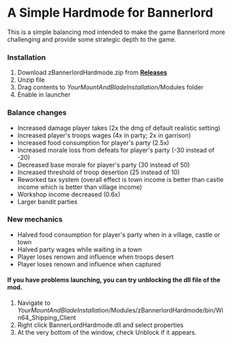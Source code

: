 # A Simple Hardmode for Bannerlord

This is a simple balancing mod intended to make the game Bannerlord more challenging and provide some strategic depth to the game.

### Installation
1. Download zBannerlordHardmode.zip from [**Releases**](https://github.com/aiis/BannerlordHardmode/releases)
2. Unzip file
3. Drag contents to *YourMountAndBladeInstallation*/Modules folder
4. Enable in launcher

### Balance changes
* Increased damage player takes (2x the dmg of default realistic setting)
* Increased player's troops wages  (4x in party; 2x in garrison)
* Increased food consumption for player's party (2.5x)
* Increased morale loss from defeats for player's party (-30 instead of -20)
* Decreased base morale for player's party (30 instead of 50)
* Increased threshold of troop desertion (25 instead of 10)
* Reworked tax system (overall effect is town income is better than castle income which is better than village income)
* Workshop income decreased (0.6x)
* Larger bandit parties

### New mechanics
* Halved food consumption for player's party when in a village, castle or town
* Halved party wages while waiting in a town
* Player loses renown and influence when troops desert
* Player loses renown and influence when captured

#### If you have problems launching, you can try unblocking the dll file of the mod.
1. Navigate to *YourMountAndBladeInstallation*/Modules/zBannerlordHardmode/bin/Win64_Shipping_Client
2. Right click BannerLordHardmode.dll and select properties
3. At the very bottom of the window, check Unblock if it appears.
